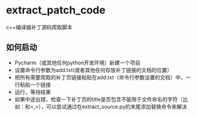 # extract_patch_code
c++编译器补丁源码爬取脚本
## 如何启动
- Pycharm（或其他任何python开发环境）新建一个项目
- 设置命令行参数为add.txt(或者其他任何存放补丁链接的文档的位置）
- 把所有需要爬取的补丁页链接粘贴在add.txt（命令行参数设置的文档）中，一行粘贴一个链接
- 运行，等待结果
- 如果中途出错，检查一下补丁页的title是否包含不能用于文件命名的字符（比如：和<,>），可以尝试通过在extract_source.py的末尾添加替换命令来解决
